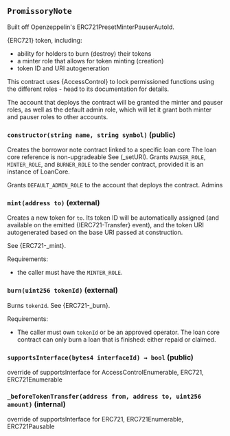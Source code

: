 ## `PromissoryNote`

Built off Openzeppelin's ERC721PresetMinterPauserAutoId.

{ERC721} token, including:

- ability for holders to burn (destroy) their tokens
- a minter role that allows for token minting (creation)
- token ID and URI autogeneration

This contract uses {AccessControl} to lock permissioned functions using the
different roles - head to its documentation for details.

The account that deploys the contract will be granted the minter and pauser
roles, as well as the default admin role, which will let it grant both minter
and pauser roles to other accounts.

### `constructor(string name, string symbol)` (public)

Creates the borrowor note contract linked to a specific loan core
The loan core reference is non-upgradeable
See (\_setURI).
Grants `PAUSER_ROLE`, `MINTER_ROLE`, and `BURNER_ROLE` to the sender
contract, provided it is an instance of LoanCore.

Grants `DEFAULT_ADMIN_ROLE` to the account that deploys the contract. Admins

### `mint(address to)` (external)

Creates a new token for `to`. Its token ID will be automatically
assigned (and available on the emitted {IERC721-Transfer} event), and the token
URI autogenerated based on the base URI passed at construction.

See {ERC721-\_mint}.

Requirements:

- the caller must have the `MINTER_ROLE`.

### `burn(uint256 tokenId)` (external)

Burns `tokenId`. See {ERC721-\_burn}.

Requirements:

- The caller must own `tokenId` or be an approved operator.
  The loan core contract can only burn a loan that is finished:
  either repaid or claimed.

### `supportsInterface(bytes4 interfaceId) → bool` (public)

override of supportsInterface for AccessControlEnumerable, ERC721, ERC721Enumerable

### `_beforeTokenTransfer(address from, address to, uint256 amount)` (internal)

override of supportsInterface for ERC721, ERC721Enumerable, ERC721Pausable

